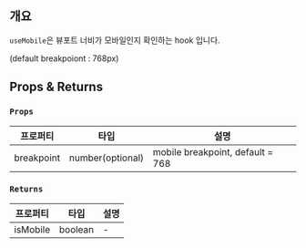 ## 개요

`useMobile`은 뷰포트 너비가 모바일인지 확인하는 hook 입니다.

(default breakpoiont : 768px)

## Props & Returns

### `Props`

| 프로퍼티   | 타입             | 설명                             |
| ---------- | ---------------- | -------------------------------- |
| breakpoint | number(optional) | mobile breakpoint, default = 768 |

### `Returns`

| 프로퍼티 | 타입    | 설명 |
| -------- | ------- | ---- |
| isMobile | boolean | -    |
